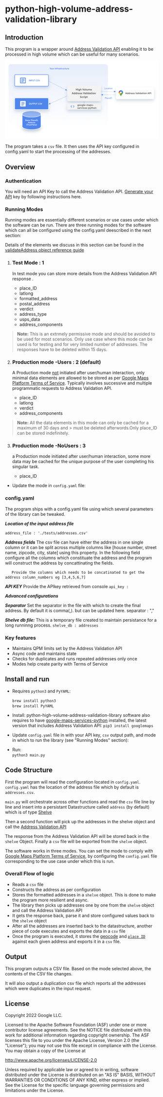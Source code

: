
# python-high-volume-address-validation-library

## Introduction

This program is a wrapper around [Address Validation API](https://developers.google.com/maps/documentation/address-validation) enabling it to be processed in high volume which can be useful for many scenarios.

![High-Level-overview](/doc_images/High-Volume-Address-Validation-overview.png)

The program takes a `csv` file. It then uses the API key configured in config.yaml to start the processing of the addresses.

## Overview

### Authentication

You will need an API Key to call the Address Validation API.
[Generate your API](https://developers.google.com/maps/get-started#api-key) key by following instructions here.

### Running Modes
  
 Running modes are essentially different scenarios or use cases under which the software can be run. There are three running modes for the software which can all be configured using the config.yaml deescribed in the next section:

 Details of the elements we discuss in this section can be found in the [validateAddress object reference guide](https://developers.google.com/maps/documentation/address-validation/reference/rest/v1/TopLevel/validateAddress)

1. ### Test Mode : 1  

      In test mode you can store more details from the Address Validation API response .

      - place_ID
      - latlong
      - formatted_address
      - postal_address
      - verdict
      - address_type
      - usps_data
      - address_components
  
> **Note:** This is an extrmely permissive mode and should be avoided to be used for most scenarios. Only use case where this mode can be used is for testing and for very limited number of addresses. The responses have to be deleted within 15 days.

2. ### Production mode -Users : 2 (default)

      A Production mode <ins>not</ins> initiated after user/human interaction, only minimal data elements are allowed to be stored as per [Google Maps Platform Terms of Service](https://cloud.google.com/maps-platform/terms). Typically involves successive and multiple programmatic requests to Address Validation API.

      - place_ID
      - latlong
      - verdict
      - address_components

> **Note:** All the data elements in this mode can only be cached for a maximum of 30 days and >   must be deleted afterwords.Only place_ID can be stored indefinitely.

3. ### Production mode -NoUsers : 3

      a Production mode initiated after user/human interaction, some more data may be cached for the unique purpose of the user completing his singular task.

    - place_ID

- Update the mode in `config.yaml` file:

### config.yaml

The program ships with a config.yaml file using which several parameters of the library can be tweaked.

***Location of the input address file***

```
address_file : './tests/addresses.csv'   
```

***Address fields***
The csv file can have either the address in one single column or it can be split across multiple columns like [house number, street name, zipcode, city, state] using this property. In the following field configure all the columns which constituate the
address and the program will construct the address by concattinating the fields.

```
   Provide the columns which needs to be concatinated to get the address column_numbers eg [3,4,5,6,7]  
```

***API KEY***
Provide the APIkey retrieved from console
```api_key :```

***Advanced configurations***

***Separator*** Set the separator in the file with which to create the final address. By default it is comma(,). but can be updated here.
separator : ","  

***Shelve db file:*** This is a temporary file created to maintain persistance for a long runninng process.
```shelve_db : addresses```

### Key features

- Maintains QPM limits set by the Address Validation API
- Async code and maintains state
- Checks for duplicates and runs repeated addresses only once
- Modes help create parity with Terms of Service

## Install and run

- Requires `python3` and `PyYAML`:
  
  `brew install python3`  
  `brew install PyYAML`
  
- Install: python-high-volume-address-validation-library software also requires to have [google-maps-services-python](https://github.com/googlemaps/google-maps-services-python) installed, the latest version that includes Address Validation API:
  `
  pip3 install googlemaps
  `

- Update `config.yaml` file in with your API key, `csv` output path, and mode in which to run the library (see "Running Modes" section):

- Run:  
  `
  python3 main.py
  `

## Code Structure

  First the program will read the configuration located in `config.yaml`. `config.yaml` has the location of the address file which by default is `addresses.csv`.

  `main.py` will orchestrate across other functions and read the
  `csv` file line by line and insert into a persistant Datastructure
  called `address` (by default) which is of type [Shelve](https://docs.python.org/3/library/shelve.html)

  Then a second function will pick up the addresses in the shelve object and call the [Address
  Validation API](https://developers.google.com/maps/documentation/address-validation)

  The response from the Address Validation API will be stored back in the `shelve`  Object.
  Finally a `csv` file will be exported from the `shelve` object.

  The software works in three modes. You can set the mode to comply with [Google Maps Platform Terms of Service](https://cloud.google.com/maps-platform/terms), by configuring the `config.yaml` file corresponding to the use case under which this is run.

### Overall Flow of logic

- Reads a `csv` file
- Constructs the address as per configuration
- Stores the formatted addresses in a `shelve` object. This is done to make the program more resilient and async.
- The library then picks up addresses one by one from the `shelve` object and call the Address Validation API
- It gets the response back, parse it and store configured values back to the `shelve` object
- After all the addresses are inserted back to the datastructure, another piece of code executes and exports the data in a `csv` file
- Once the program is executed, it stores the [geocode](https://developers.google.com/maps/documentation/address-validation/requests-validate-address#response) and [`place ID`](https://developers.google.com/maps/documentation/places/web-service/place-id) against each given address and exports it in a `csv` file.

## Output

  This program outputs a CSV file. Based on the mode selected above, the contents of the CSV file changes.

  It will also output a duplication csv file which reports all the addresses which were duplicates in the input request.

## License

Copyright 2022 Google LLC.

Licensed to the Apache Software Foundation (ASF) under one or more contributor
license agreements.  See the NOTICE file distributed with this work for
additional information regarding copyright ownership.  The ASF licenses this
file to you under the Apache License, Version 2.0 (the "License"); you may not
use this file except in compliance with the License.  You may obtain a copy of
the License at

  <http://www.apache.org/licenses/LICENSE-2.0>

Unless required by applicable law or agreed to in writing, software
distributed under the License is distributed on an "AS IS" BASIS, WITHOUT
WARRANTIES OR CONDITIONS OF ANY KIND, either express or implied.  See the
License for the specific language governing permissions and limitations under
the License.
